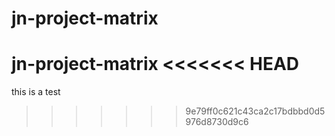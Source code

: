 jn-project-matrix
=================

jn-project-matrix
<<<<<<< HEAD
=======

this is a test
>>>>>>> 9e79ff0c621c43ca2c17bdbbd0d5976d8730d9c6
